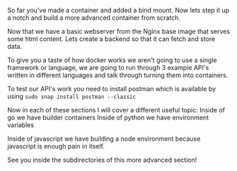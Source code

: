 So far you've made a container and added a bind mount. Now lets step it up a notch and build a more advanced container from scratch.

Now that we have a basic webserver from the Nginx base image that serves some html content. Lets create a backend so that it can fetch and store data.

To give you a taste of how docker works we aren't going to use a single framework or language, we are going to run through 3 example API's written in different languages and talk through turning them into containers.

To test our API's work you need to install postman which is available by using ```sudo snap install postman --classic```

Now in each of these sections I will cover a different useful topic:
Inside of go we have builder containers
Inside of python we have environment variables

Inside of javascript we have building a node environment because javascript is enough pain in itself.

See you inside the subdirectories of this more advanced section!

